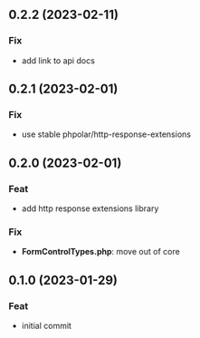 ## 0.2.2 (2023-02-11)

### Fix

- add link to api docs

## 0.2.1 (2023-02-01)

### Fix

- use stable phpolar/http-response-extensions

## 0.2.0 (2023-02-01)

### Feat

- add http response extensions library

### Fix

- **FormControlTypes.php**: move out of core

## 0.1.0 (2023-01-29)

### Feat

- initial commit
